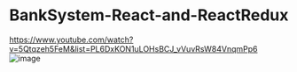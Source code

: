 # BankSystem-React-and-ReactRedux
https://www.youtube.com/watch?v=5Qtqzeh5FeM&list=PL6DxKON1uLOHsBCJ_vVuvRsW84VnqmPp6
![image](https://user-images.githubusercontent.com/46299529/178362776-3ab1b5fa-6300-4285-98a1-6c67780dd191.png)
